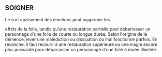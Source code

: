 ## SOIGNER

Le sort apaisement des émotions peut supprimer les

effets de la folie, tandis qu’une restauration partielle peut
débarrasser un personnage d'une folie de courte ou longue
durée. Selon l'origine de la démence, lever une malédiction
ou dissipation du mal fonctionne parfois. En revanche, il faut
recourir à une restauration supérieure ou une magie encore
plus puissante pour débarrasser un personnage d'une folie à
durée illimitée.
